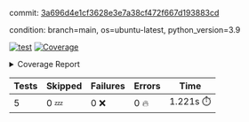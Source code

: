 commit: [3a696d4e1cf3628e3e7a38cf472f667d193883cd](https://github.com/rcmdnk/chatgpt-prompt-wrapper/tree/3a696d4e1cf3628e3e7a38cf472f667d193883cd)

condition: branch=main, os=ubuntu-latest, python_version=3.9

[![test](https://github.com/rcmdnk/chatgpt-prompt-wrapper/actions/workflows/test.yml/badge.svg)](https://github.com/rcmdnk/chatgpt-prompt-wrapper/actions/runs/4716343993)
<a href="https://github.com/rcmdnk/chatgpt-prompt-wrapper/blob/3a696d4e1cf3628e3e7a38cf472f667d193883cd/README.md"><img alt="Coverage" src="https://img.shields.io/badge/Coverage-37%25-red.svg" /></a><details><summary>Coverage Report </summary><table><tr><th>File</th><th>Stmts</th><th>Miss</th><th>Cover</th><th>Missing</th></tr><tbody><tr><td colspan="5"><b>src/chatgpt_prompt_wrapper</b></td></tr><tr><td>&nbsp; &nbsp;<a href="https://github.com/rcmdnk/chatgpt-prompt-wrapper/blob/3a696d4e1cf3628e3e7a38cf472f667d193883cd/src/chatgpt_prompt_wrapper/chatgpt_prompt_wrapper.py">chatgpt_prompt_wrapper.py</a></td><td>138</td><td>101</td><td>27%</td><td><a href="https://github.com/rcmdnk/chatgpt-prompt-wrapper/blob/3a696d4e1cf3628e3e7a38cf472f667d193883cd/src/chatgpt_prompt_wrapper/chatgpt_prompt_wrapper.py#L47-L52">47&ndash;52</a>, <a href="https://github.com/rcmdnk/chatgpt-prompt-wrapper/blob/3a696d4e1cf3628e3e7a38cf472f667d193883cd/src/chatgpt_prompt_wrapper/chatgpt_prompt_wrapper.py#L55-L63">55&ndash;63</a>, <a href="https://github.com/rcmdnk/chatgpt-prompt-wrapper/blob/3a696d4e1cf3628e3e7a38cf472f667d193883cd/src/chatgpt_prompt_wrapper/chatgpt_prompt_wrapper.py#L66-L74">66&ndash;74</a>, <a href="https://github.com/rcmdnk/chatgpt-prompt-wrapper/blob/3a696d4e1cf3628e3e7a38cf472f667d193883cd/src/chatgpt_prompt_wrapper/chatgpt_prompt_wrapper.py#L77-L82">77&ndash;82</a>, <a href="https://github.com/rcmdnk/chatgpt-prompt-wrapper/blob/3a696d4e1cf3628e3e7a38cf472f667d193883cd/src/chatgpt_prompt_wrapper/chatgpt_prompt_wrapper.py#L85-L88">85&ndash;88</a>, <a href="https://github.com/rcmdnk/chatgpt-prompt-wrapper/blob/3a696d4e1cf3628e3e7a38cf472f667d193883cd/src/chatgpt_prompt_wrapper/chatgpt_prompt_wrapper.py#L99-L110">99&ndash;110</a>, <a href="https://github.com/rcmdnk/chatgpt-prompt-wrapper/blob/3a696d4e1cf3628e3e7a38cf472f667d193883cd/src/chatgpt_prompt_wrapper/chatgpt_prompt_wrapper.py#L113-L119">113&ndash;119</a>, <a href="https://github.com/rcmdnk/chatgpt-prompt-wrapper/blob/3a696d4e1cf3628e3e7a38cf472f667d193883cd/src/chatgpt_prompt_wrapper/chatgpt_prompt_wrapper.py#L130-L151">130&ndash;151</a>, <a href="https://github.com/rcmdnk/chatgpt-prompt-wrapper/blob/3a696d4e1cf3628e3e7a38cf472f667d193883cd/src/chatgpt_prompt_wrapper/chatgpt_prompt_wrapper.py#L155-L164">155&ndash;164</a>, <a href="https://github.com/rcmdnk/chatgpt-prompt-wrapper/blob/3a696d4e1cf3628e3e7a38cf472f667d193883cd/src/chatgpt_prompt_wrapper/chatgpt_prompt_wrapper.py#L169-L179">169&ndash;179</a>, <a href="https://github.com/rcmdnk/chatgpt-prompt-wrapper/blob/3a696d4e1cf3628e3e7a38cf472f667d193883cd/src/chatgpt_prompt_wrapper/chatgpt_prompt_wrapper.py#L182-L227">182&ndash;227</a>, <a href="https://github.com/rcmdnk/chatgpt-prompt-wrapper/blob/3a696d4e1cf3628e3e7a38cf472f667d193883cd/src/chatgpt_prompt_wrapper/chatgpt_prompt_wrapper.py#L233-L239">233&ndash;239</a></td></tr><tr><td>&nbsp; &nbsp;<a href="https://github.com/rcmdnk/chatgpt-prompt-wrapper/blob/3a696d4e1cf3628e3e7a38cf472f667d193883cd/src/chatgpt_prompt_wrapper/config.py">config.py</a></td><td>11</td><td>3</td><td>73%</td><td><a href="https://github.com/rcmdnk/chatgpt-prompt-wrapper/blob/3a696d4e1cf3628e3e7a38cf472f667d193883cd/src/chatgpt_prompt_wrapper/config.py#L11-L14">11&ndash;14</a></td></tr><tr><td>&nbsp; &nbsp;<a href="https://github.com/rcmdnk/chatgpt-prompt-wrapper/blob/3a696d4e1cf3628e3e7a38cf472f667d193883cd/src/chatgpt_prompt_wrapper/log_formatter.py">log_formatter.py</a></td><td>22</td><td>16</td><td>27%</td><td><a href="https://github.com/rcmdnk/chatgpt-prompt-wrapper/blob/3a696d4e1cf3628e3e7a38cf472f667d193883cd/src/chatgpt_prompt_wrapper/log_formatter.py#L9-L24">9&ndash;24</a>, <a href="https://github.com/rcmdnk/chatgpt-prompt-wrapper/blob/3a696d4e1cf3628e3e7a38cf472f667d193883cd/src/chatgpt_prompt_wrapper/log_formatter.py#L29-L31">29&ndash;31</a>, <a href="https://github.com/rcmdnk/chatgpt-prompt-wrapper/blob/3a696d4e1cf3628e3e7a38cf472f667d193883cd/src/chatgpt_prompt_wrapper/log_formatter.py#L36-L42">36&ndash;42</a></td></tr><tr><td colspan="5"><b>src/chatgpt_prompt_wrapper/chatgpt</b></td></tr><tr><td>&nbsp; &nbsp;<a href="https://github.com/rcmdnk/chatgpt-prompt-wrapper/blob/3a696d4e1cf3628e3e7a38cf472f667d193883cd/src/chatgpt_prompt_wrapper/chatgpt/ask.py">ask.py</a></td><td>34</td><td>26</td><td>24%</td><td><a href="https://github.com/rcmdnk/chatgpt-prompt-wrapper/blob/3a696d4e1cf3628e3e7a38cf472f667d193883cd/src/chatgpt_prompt_wrapper/chatgpt/ask.py#L21-L63">21&ndash;63</a></td></tr><tr><td>&nbsp; &nbsp;<a href="https://github.com/rcmdnk/chatgpt-prompt-wrapper/blob/3a696d4e1cf3628e3e7a38cf472f667d193883cd/src/chatgpt_prompt_wrapper/chatgpt/chat.py">chat.py</a></td><td>74</td><td>56</td><td>24%</td><td><a href="https://github.com/rcmdnk/chatgpt-prompt-wrapper/blob/3a696d4e1cf3628e3e7a38cf472f667d193883cd/src/chatgpt_prompt_wrapper/chatgpt/chat.py#L36-L37">36&ndash;37</a>, <a href="https://github.com/rcmdnk/chatgpt-prompt-wrapper/blob/3a696d4e1cf3628e3e7a38cf472f667d193883cd/src/chatgpt_prompt_wrapper/chatgpt/chat.py#L40-L73">40&ndash;73</a>, <a href="https://github.com/rcmdnk/chatgpt-prompt-wrapper/blob/3a696d4e1cf3628e3e7a38cf472f667d193883cd/src/chatgpt_prompt_wrapper/chatgpt/chat.py#L83-L136">83&ndash;136</a></td></tr><tr><td>&nbsp; &nbsp;<a href="https://github.com/rcmdnk/chatgpt-prompt-wrapper/blob/3a696d4e1cf3628e3e7a38cf472f667d193883cd/src/chatgpt_prompt_wrapper/chatgpt/chatgpt.py">chatgpt.py</a></td><td>100</td><td>63</td><td>37%</td><td><a href="https://github.com/rcmdnk/chatgpt-prompt-wrapper/blob/3a696d4e1cf3628e3e7a38cf472f667d193883cd/src/chatgpt_prompt_wrapper/chatgpt/chatgpt.py#L72-L108">72&ndash;108</a>, <a href="https://github.com/rcmdnk/chatgpt-prompt-wrapper/blob/3a696d4e1cf3628e3e7a38cf472f667d193883cd/src/chatgpt_prompt_wrapper/chatgpt/chatgpt.py#L111-L119">111&ndash;119</a>, <a href="https://github.com/rcmdnk/chatgpt-prompt-wrapper/blob/3a696d4e1cf3628e3e7a38cf472f667d193883cd/src/chatgpt_prompt_wrapper/chatgpt/chatgpt.py#L122-L137">122&ndash;137</a>, <a href="https://github.com/rcmdnk/chatgpt-prompt-wrapper/blob/3a696d4e1cf3628e3e7a38cf472f667d193883cd/src/chatgpt_prompt_wrapper/chatgpt/chatgpt.py#L140-L146">140&ndash;146</a>, <a href="https://github.com/rcmdnk/chatgpt-prompt-wrapper/blob/3a696d4e1cf3628e3e7a38cf472f667d193883cd/src/chatgpt_prompt_wrapper/chatgpt/chatgpt.py#L149-L150">149&ndash;150</a>, <a href="https://github.com/rcmdnk/chatgpt-prompt-wrapper/blob/3a696d4e1cf3628e3e7a38cf472f667d193883cd/src/chatgpt_prompt_wrapper/chatgpt/chatgpt.py#L159-L167">159&ndash;167</a>, <a href="https://github.com/rcmdnk/chatgpt-prompt-wrapper/blob/3a696d4e1cf3628e3e7a38cf472f667d193883cd/src/chatgpt_prompt_wrapper/chatgpt/chatgpt.py#L170">170</a>, <a href="https://github.com/rcmdnk/chatgpt-prompt-wrapper/blob/3a696d4e1cf3628e3e7a38cf472f667d193883cd/src/chatgpt_prompt_wrapper/chatgpt/chatgpt.py#L173-L176">173&ndash;176</a>, <a href="https://github.com/rcmdnk/chatgpt-prompt-wrapper/blob/3a696d4e1cf3628e3e7a38cf472f667d193883cd/src/chatgpt_prompt_wrapper/chatgpt/chatgpt.py#L179-L184">179&ndash;184</a>, <a href="https://github.com/rcmdnk/chatgpt-prompt-wrapper/blob/3a696d4e1cf3628e3e7a38cf472f667d193883cd/src/chatgpt_prompt_wrapper/chatgpt/chatgpt.py#L187-L191">187&ndash;191</a>, <a href="https://github.com/rcmdnk/chatgpt-prompt-wrapper/blob/3a696d4e1cf3628e3e7a38cf472f667d193883cd/src/chatgpt_prompt_wrapper/chatgpt/chatgpt.py#L194-L200">194&ndash;200</a>, <a href="https://github.com/rcmdnk/chatgpt-prompt-wrapper/blob/3a696d4e1cf3628e3e7a38cf472f667d193883cd/src/chatgpt_prompt_wrapper/chatgpt/chatgpt.py#L208-L210">208&ndash;210</a>, <a href="https://github.com/rcmdnk/chatgpt-prompt-wrapper/blob/3a696d4e1cf3628e3e7a38cf472f667d193883cd/src/chatgpt_prompt_wrapper/chatgpt/chatgpt.py#L215-L227">215&ndash;227</a>, <a href="https://github.com/rcmdnk/chatgpt-prompt-wrapper/blob/3a696d4e1cf3628e3e7a38cf472f667d193883cd/src/chatgpt_prompt_wrapper/chatgpt/chatgpt.py#L230">230</a></td></tr><tr><td>&nbsp; &nbsp;<a href="https://github.com/rcmdnk/chatgpt-prompt-wrapper/blob/3a696d4e1cf3628e3e7a38cf472f667d193883cd/src/chatgpt_prompt_wrapper/chatgpt/discussion.py">discussion.py</a></td><td>93</td><td>78</td><td>16%</td><td><a href="https://github.com/rcmdnk/chatgpt-prompt-wrapper/blob/3a696d4e1cf3628e3e7a38cf472f667d193883cd/src/chatgpt_prompt_wrapper/chatgpt/discussion.py#L36">36</a>, <a href="https://github.com/rcmdnk/chatgpt-prompt-wrapper/blob/3a696d4e1cf3628e3e7a38cf472f667d193883cd/src/chatgpt_prompt_wrapper/chatgpt/discussion.py#L39-L51">39&ndash;51</a>, <a href="https://github.com/rcmdnk/chatgpt-prompt-wrapper/blob/3a696d4e1cf3628e3e7a38cf472f667d193883cd/src/chatgpt_prompt_wrapper/chatgpt/discussion.py#L54-L56">54&ndash;56</a>, <a href="https://github.com/rcmdnk/chatgpt-prompt-wrapper/blob/3a696d4e1cf3628e3e7a38cf472f667d193883cd/src/chatgpt_prompt_wrapper/chatgpt/discussion.py#L61-L106">61&ndash;106</a>, <a href="https://github.com/rcmdnk/chatgpt-prompt-wrapper/blob/3a696d4e1cf3628e3e7a38cf472f667d193883cd/src/chatgpt_prompt_wrapper/chatgpt/discussion.py#L110-L183">110&ndash;183</a></td></tr><tr><td>&nbsp; &nbsp;<a href="https://github.com/rcmdnk/chatgpt-prompt-wrapper/blob/3a696d4e1cf3628e3e7a38cf472f667d193883cd/src/chatgpt_prompt_wrapper/chatgpt/stream.py">stream.py</a></td><td>51</td><td>34</td><td>33%</td><td><a href="https://github.com/rcmdnk/chatgpt-prompt-wrapper/blob/3a696d4e1cf3628e3e7a38cf472f667d193883cd/src/chatgpt_prompt_wrapper/chatgpt/stream.py#L20-L32">20&ndash;32</a>, <a href="https://github.com/rcmdnk/chatgpt-prompt-wrapper/blob/3a696d4e1cf3628e3e7a38cf472f667d193883cd/src/chatgpt_prompt_wrapper/chatgpt/stream.py#L35-L37">35&ndash;37</a>, <a href="https://github.com/rcmdnk/chatgpt-prompt-wrapper/blob/3a696d4e1cf3628e3e7a38cf472f667d193883cd/src/chatgpt_prompt_wrapper/chatgpt/stream.py#L42-L63">42&ndash;63</a>, <a href="https://github.com/rcmdnk/chatgpt-prompt-wrapper/blob/3a696d4e1cf3628e3e7a38cf472f667d193883cd/src/chatgpt_prompt_wrapper/chatgpt/stream.py#L66">66</a>, <a href="https://github.com/rcmdnk/chatgpt-prompt-wrapper/blob/3a696d4e1cf3628e3e7a38cf472f667d193883cd/src/chatgpt_prompt_wrapper/chatgpt/stream.py#L69-L77">69&ndash;77</a></td></tr><tr><td colspan="5"><b>src/chatgpt_prompt_wrapper/cmd</b></td></tr><tr><td>&nbsp; &nbsp;<a href="https://github.com/rcmdnk/chatgpt-prompt-wrapper/blob/3a696d4e1cf3628e3e7a38cf472f667d193883cd/src/chatgpt_prompt_wrapper/cmd/commands.py">commands.py</a></td><td>17</td><td>14</td><td>18%</td><td><a href="https://github.com/rcmdnk/chatgpt-prompt-wrapper/blob/3a696d4e1cf3628e3e7a38cf472f667d193883cd/src/chatgpt_prompt_wrapper/cmd/commands.py#L6-L21">6&ndash;21</a></td></tr><tr><td>&nbsp; &nbsp;<a href="https://github.com/rcmdnk/chatgpt-prompt-wrapper/blob/3a696d4e1cf3628e3e7a38cf472f667d193883cd/src/chatgpt_prompt_wrapper/cmd/cost.py">cost.py</a></td><td>12</td><td>8</td><td>33%</td><td><a href="https://github.com/rcmdnk/chatgpt-prompt-wrapper/blob/3a696d4e1cf3628e3e7a38cf472f667d193883cd/src/chatgpt_prompt_wrapper/cmd/cost.py#L7-L14">7&ndash;14</a></td></tr><tr><td>&nbsp; &nbsp;<a href="https://github.com/rcmdnk/chatgpt-prompt-wrapper/blob/3a696d4e1cf3628e3e7a38cf472f667d193883cd/src/chatgpt_prompt_wrapper/cmd/init.py">init.py</a></td><td>9</td><td>5</td><td>44%</td><td><a href="https://github.com/rcmdnk/chatgpt-prompt-wrapper/blob/3a696d4e1cf3628e3e7a38cf472f667d193883cd/src/chatgpt_prompt_wrapper/cmd/init.py#L8-L14">8&ndash;14</a></td></tr><tr><td><b>TOTAL</b></td><td><b>640</b></td><td><b>404</b></td><td><b>37%</b></td><td>&nbsp;</td></tr></tbody></table></details>

| Tests | Skipped | Failures | Errors | Time |
| ----- | ------- | -------- | -------- | ------------------ |
| 5 | 0 :zzz: | 0 :x: | 0 :fire: | 1.221s :stopwatch: |

